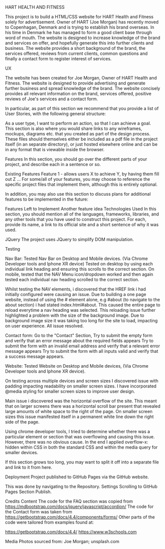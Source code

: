 HART HEALTH AND FITNESS

This project is to build a HTML/CSS website for HART Health and Fitness solely for advertisement. Owner of HART (Joe Morgan) has recently moved to Copenhagan, Denmark and is trying to establish his brand overseas. 
In his time in Denmark he has managed to form a good client base through word of mouth.
The website is designed to increase knowledge of the brand and services on offer, and hopefully generate this into further clients and business.
The website provides a short background of the brand, the services offered, reviews from current clients, common questions and finally a contact form to register interest of services.


UX

The website has been created for Joe Morgan, Owner of HART Health and Fitness. The website is designed to provide advertising and generate further business and spread knowledge of the brand.
The website concisely provides all relevant information on the brand, services offered, positive reviews of Joe's services and a contact form. 



In particular, as part of this section we recommend that you provide a list of User Stories, with the following general structure:

As a user type, I want to perform an action, so that I can achieve a goal.
This section is also where you would share links to any wireframes, mockups, diagrams etc. that you created as part of the design process. These files should themselves either be included as a pdf file in the project itself (in an separate directory), or just hosted elsewhere online and can be in any format that is viewable inside the browser.

Features
In this section, you should go over the different parts of your project, and describe each in a sentence or so.

Existing Features
Feature 1 - allows users X to achieve Y, by having them fill out Z
...
For some/all of your features, you may choose to reference the specific project files that implement them, although this is entirely optional.

In addition, you may also use this section to discuss plans for additional features to be implemented in the future:

Features Left to Implement
Another feature idea
Technologies Used
In this section, you should mention all of the languages, frameworks, libraries, and any other tools that you have used to construct this project. For each, provide its name, a link to its official site and a short sentence of why it was used.

JQuery
The project uses JQuery to simplify DOM manipulation.

Testing



Nav Bar:
Tested Nav Bar on Desktop and Mobile devices. (Via Chrome Developer tools and Iphone XR device)
Tested on desktop by using each individual link heading and ensuring this scrolls to the correct section.
On mobile, tested that the NAV Menu icon/dropdown worked and then again tested each individual nav heading scrolled to the correct section.

Whilst testing the NAV elements, i discovered that the HREF link i had initially configured were causing an issue. Due to building a one page website,
instead of using the # element alone, e.g #about (to navigate to the about section) i had stated index.html#about. This caused the entire page to reload everytime a nav heading was selected. This reloading issue further highlighted a problem with the size of the background image.
Due to background image size it was taking too long for the site to load, impacting on user experience.  All issue resolved.

Contact form:
Go to the "Contact" Section,
Try to submit the empty form and verify that an error message about the required fields appears
Try to submit the form with an invalid email address and verify that a relevant error message appears
Try to submit the form with all inputs valid and verify that a success message appears.

Website:
Tested Website on Desktop and Mobile devices, (Via Chrome Developer tools and Iphone XR device).

On testing across multiple devices and screen sizes I discovered issue with padding impacting readability on smaller screen sizes. 
I have incorporated @media styling for smaller screen sizes to improve user design.

Main issue i discovered was the horizontal overflow of the site. This meant that on larger screens there was a horizontal scroll bar present that revealed large amounts of white space to the right of the page.
On smaller screen sizes this issue manifested itself in a permanent white line down the right side of the page.

Using chrome developer tools, I tried to determine whether there was a particular element or section that was overflowing and causing this issue. However, there was no obvious cause.
In the end I applied overflow-x: hidden within CSS in both the standard CSS and within the media query for smaller devices.



If this section grows too long, you may want to split it off into a separate file and link to it from here.

Deployment
Project published to GitHub Pages via the GitHub website.

This was done by navigating to the Repository.
Settings
Scrolling to GitHub Pages Section
Publish.

Credits
Content
The code for the FAQ section was copied from https://mdbootstrap.com/docs/jquery/javascript/accordion/
The code for the Contact form was taken from https://getbootstrap.com/docs/4.4/components/forms/
Other parts of the code were tailored from examples found at:

https://getbootstrap.com/docs/4.4/
https://www.w3schools.com 

Media
Photos sourced from:
Joe Morgan;
unsplash.com

